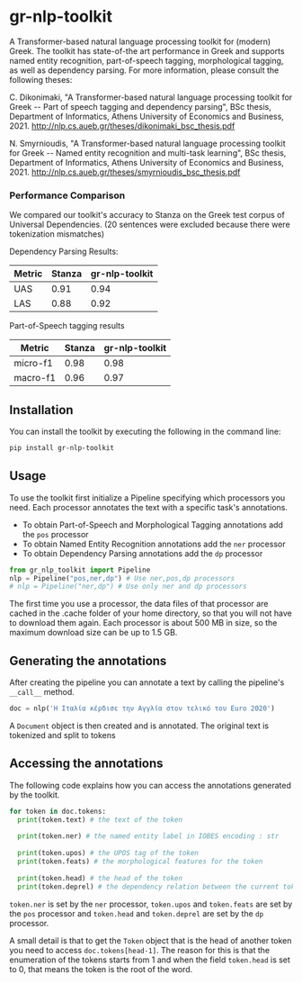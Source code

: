 # gr-nlp-toolkit

A Transformer-based natural language processing toolkit for (modern) Greek. The toolkit has state-of-the art performance in Greek and supports named entity recognition, part-of-speech tagging, morphological tagging, as well as dependency parsing. For more information, please consult the following theses:

C. Dikonimaki, "A Transformer-based natural language processing toolkit for Greek -- Part of speech tagging and dependency parsing", BSc thesis, Department of Informatics, Athens University of Economics and Business, 2021. http://nlp.cs.aueb.gr/theses/dikonimaki_bsc_thesis.pdf

N. Smyrnioudis, "A Transformer-based natural language processing toolkit for Greek -- Named entity recognition and multi-task learning", BSc thesis, Department of Informatics, Athens University of Economics and Business, 2021. http://nlp.cs.aueb.gr/theses/smyrnioudis_bsc_thesis.pdf

### Performance Comparison

We compared our toolkit's accuracy to Stanza on the Greek test corpus of Universal Dependencies. (20 sentences were 
excluded because there were tokenization mismatches)

Dependency Parsing Results:

| Metric      | Stanza | gr-nlp-toolkit |
| ----------- | ----------- | -----------| 
| UAS      | 0.91       | 0.94|
| LAS   | 0.88       | 0.92|

Part-of-Speech tagging results

| Metric      | Stanza | gr-nlp-toolkit |
| ----------- | ----------- | -----------| 
| micro-f1      | 0.98       | 0.98|
| macro-f1   | 0.96       | 0.97|


## Installation

You can install the toolkit by executing the following in the command line:
```sh
pip install gr-nlp-toolkit
```

## Usage

To use the toolkit first initialize a Pipeline specifying which processors you need. Each processor 
annotates the text with a specific task's annotations.

- To obtain Part-of-Speech and Morphological Tagging annotations add the `pos` processor
- To obtain Named Entity Recognition annotations add the `ner` processor
- To obtain Dependency Parsing annotations add the `dp` processor

```python
from gr_nlp_toolkit import Pipeline
nlp = Pipeline("pos,ner,dp") # Use ner,pos,dp processors
# nlp = Pipeline("ner,dp") # Use only ner and dp processors
```

The first time you use a processor, the data files of that processor are cached in the .cache folder of your home directory, so that you will not have to download them again. Each processor is about 500 MB in size, so the maximum download size can be up to 1.5 GB.

## Generating the annotations

After creating the pipeline you can annotate a text by calling the pipeline's `__call__` method.

```python
doc = nlp('Η Ιταλία κέρδισε την Αγγλία στον τελικό του Euro 2020')
```
A `Document` object is then created and is annotated. The original text is tokenized 
and split to tokens

## Accessing the annotations

The following code explains how you can access the annotations generated by the toolkit.

```python
for token in doc.tokens:
  print(token.text) # the text of the token
  
  print(token.ner) # the named entity label in IOBES encoding : str
  
  print(token.upos) # the UPOS tag of the token
  print(token.feats) # the morphological features for the token
  
  print(token.head) # the head of the token
  print(token.deprel) # the dependency relation between the current token and its head
```

`token.ner` is set by the `ner` processor, `token.upos` and `token.feats` are set by the `pos` processor
and `token.head` and `token.deprel` are set by the `dp` processor.

A small detail is that to get the `Token` object that is the head of another token you need to access
`doc.tokens[head-1]`. The reason for this is that the enumeration of the tokens starts from 1 and when the
field `token.head` is set to 0, that means the token is the root of the word.
